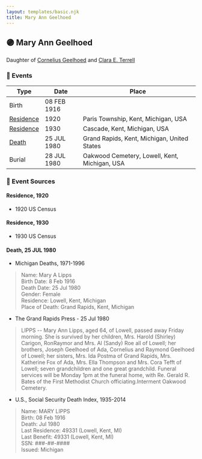 ```yaml
---
layout: templates/basic.njk
title: Mary Ann Geelhoed
---
```

## 🟣 Mary Ann Geelhoed

Daughter of [Cornelius Geelhoed](/people/9/92844960) and [Clara E. Terrell](/people/6/62490094)

### 📆 Events

Type | Date | Place
------ | ------ | ------
Birth | 08 FEB 1916 |
[Residence](#event-ef17f1b6-27cf-4878-9edd-4754b78841a5) | 1920 | Paris Township, Kent, Michigan, USA
[Residence](#event-aa5d137f-6d5a-4883-8489-ef4548924061) | 1930 | Cascade, Kent, Michigan, USA
[Death](#event-ff665b01-9bb8-4bd7-84b2-ca621d1a67cf) | 25 JUL 1980 | Grand Rapids, Kent, Michigan, United States
Burial | 28 JUL 1980 | Oakwood Cemetery, Lowell, Kent, Michigan, USA

### 📰 Event Sources

#### <a id="event-ef17f1b6-27cf-4878-9edd-4754b78841a5"></a> Residence, 1920
* 1920 US Census

#### <a id="event-aa5d137f-6d5a-4883-8489-ef4548924061"></a> Residence, 1930
* 1930 US Census

#### <a id="event-ff665b01-9bb8-4bd7-84b2-ca621d1a67cf"></a> Death, 25 JUL 1980
* Michigan Deaths, 1971-1996
>   
  > Name:  Mary A Lipps  
  > Birth Date: 8 Feb 1916  
  > Death Date: 25 Jul 1980  
  > Gender: Female  
  > Residence: Lowell, Kent, Michigan  
  > Place of Death: Grand Rapids, Kent, Michigan
* The Grand Rapids Press  - 25 Jul 1980
>   
  > LIPPS -- Mary Ann Lipps, aged 64, of Lowell, passed away Friday morning. She is survived by her children, Mrs. Harold (Shirley) Carigon, RonRaymor and Mrs. Al (Sandy) Roe all of Lowell; her brothers, Joseph Geelhoed of Ada, Cornelius and Raymond Geelhoed of Lowell; her sisters, Mrs. Ida Postma of Grand Rapids, Mrs. Katherine Fox of Ada, Mrs. Ella Thompson and Mrs. Cora Tefft of Lowell; seven grandchildren and one great grandchild. Funeral services will be Monday 1pm at the funeral home, with Re. Gerald R. Bates of the First Methodist Church officiating.Interment Oakwood Cemetery.
* U.S., Social Security Death Index, 1935-2014
>   
  > Name: MARY LIPPS  
  > Birth: 08 Feb 1916  
  > Death: Jul 1980  
  > Last Residence: 49331 (Lowell, Kent, MI)  
  > Last Benefit: 49331 (Lowell, Kent, MI)  
  > SSN: ###-##-####  
  > Issued: Michigan

